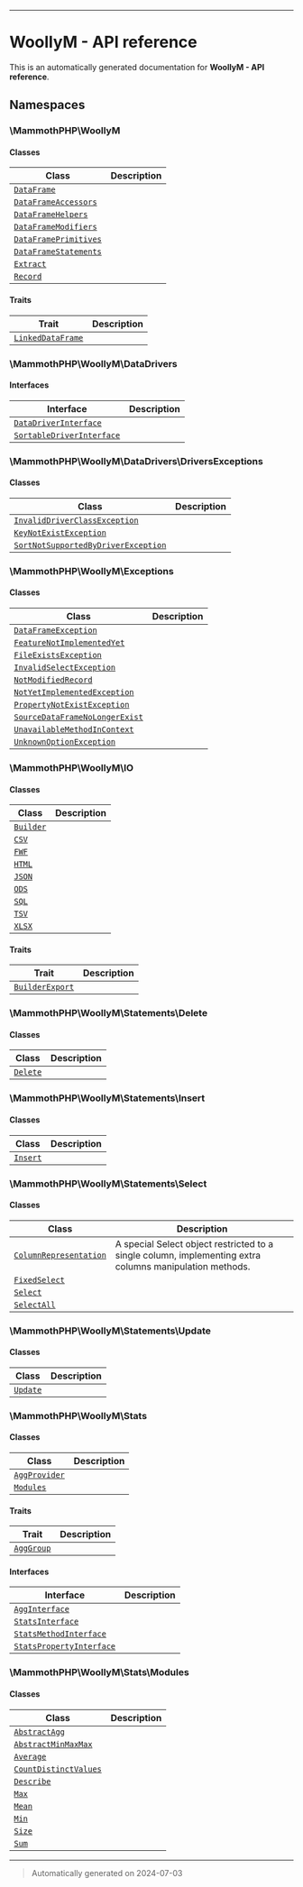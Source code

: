 
***

# WoollyM - API reference



This is an automatically generated documentation for **WoollyM - API reference**.


## Namespaces


### \MammothPHP\WoollyM

#### Classes

| Class | Description |
|-------|-------------|
| [`DataFrame`](./classes/MammothPHP/WoollyM/DataFrame.md) | |
| [`DataFrameAccessors`](./classes/MammothPHP/WoollyM/DataFrameAccessors.md) | |
| [`DataFrameHelpers`](./classes/MammothPHP/WoollyM/DataFrameHelpers.md) | |
| [`DataFrameModifiers`](./classes/MammothPHP/WoollyM/DataFrameModifiers.md) | |
| [`DataFramePrimitives`](./classes/MammothPHP/WoollyM/DataFramePrimitives.md) | |
| [`DataFrameStatements`](./classes/MammothPHP/WoollyM/DataFrameStatements.md) | |
| [`Extract`](./classes/MammothPHP/WoollyM/Extract.md) | |
| [`Record`](./classes/MammothPHP/WoollyM/Record.md) | |


#### Traits

| Trait | Description |
|-------|-------------|
| [`LinkedDataFrame`](./classes/MammothPHP/WoollyM/LinkedDataFrame.md) | |




### \MammothPHP\WoollyM\DataDrivers




#### Interfaces

| Interface | Description |
|-----------|-------------|
| [`DataDriverInterface`](./classes/MammothPHP/WoollyM/DataDrivers/DataDriverInterface.md) | |
| [`SortableDriverInterface`](./classes/MammothPHP/WoollyM/DataDrivers/SortableDriverInterface.md) | |



### \MammothPHP\WoollyM\DataDrivers\DriversExceptions

#### Classes

| Class | Description |
|-------|-------------|
| [`InvalidDriverClassException`](./classes/MammothPHP/WoollyM/DataDrivers/DriversExceptions/InvalidDriverClassException.md) | |
| [`KeyNotExistException`](./classes/MammothPHP/WoollyM/DataDrivers/DriversExceptions/KeyNotExistException.md) | |
| [`SortNotSupportedByDriverException`](./classes/MammothPHP/WoollyM/DataDrivers/DriversExceptions/SortNotSupportedByDriverException.md) | |




### \MammothPHP\WoollyM\Exceptions

#### Classes

| Class | Description |
|-------|-------------|
| [`DataFrameException`](./classes/MammothPHP/WoollyM/Exceptions/DataFrameException.md) | |
| [`FeatureNotImplementedYet`](./classes/MammothPHP/WoollyM/Exceptions/FeatureNotImplementedYet.md) | |
| [`FileExistsException`](./classes/MammothPHP/WoollyM/Exceptions/FileExistsException.md) | |
| [`InvalidSelectException`](./classes/MammothPHP/WoollyM/Exceptions/InvalidSelectException.md) | |
| [`NotModifiedRecord`](./classes/MammothPHP/WoollyM/Exceptions/NotModifiedRecord.md) | |
| [`NotYetImplementedException`](./classes/MammothPHP/WoollyM/Exceptions/NotYetImplementedException.md) | |
| [`PropertyNotExistException`](./classes/MammothPHP/WoollyM/Exceptions/PropertyNotExistException.md) | |
| [`SourceDataFrameNoLongerExist`](./classes/MammothPHP/WoollyM/Exceptions/SourceDataFrameNoLongerExist.md) | |
| [`UnavailableMethodInContext`](./classes/MammothPHP/WoollyM/Exceptions/UnavailableMethodInContext.md) | |
| [`UnknownOptionException`](./classes/MammothPHP/WoollyM/Exceptions/UnknownOptionException.md) | |




### \MammothPHP\WoollyM\IO

#### Classes

| Class | Description |
|-------|-------------|
| [`Builder`](./classes/MammothPHP/WoollyM/IO/Builder.md) | |
| [`CSV`](./classes/MammothPHP/WoollyM/IO/CSV.md) | |
| [`FWF`](./classes/MammothPHP/WoollyM/IO/FWF.md) | |
| [`HTML`](./classes/MammothPHP/WoollyM/IO/HTML.md) | |
| [`JSON`](./classes/MammothPHP/WoollyM/IO/JSON.md) | |
| [`ODS`](./classes/MammothPHP/WoollyM/IO/ODS.md) | |
| [`SQL`](./classes/MammothPHP/WoollyM/IO/SQL.md) | |
| [`TSV`](./classes/MammothPHP/WoollyM/IO/TSV.md) | |
| [`XLSX`](./classes/MammothPHP/WoollyM/IO/XLSX.md) | |


#### Traits

| Trait | Description |
|-------|-------------|
| [`BuilderExport`](./classes/MammothPHP/WoollyM/IO/BuilderExport.md) | |




### \MammothPHP\WoollyM\Statements\Delete

#### Classes

| Class | Description |
|-------|-------------|
| [`Delete`](./classes/MammothPHP/WoollyM/Statements/Delete/Delete.md) | |




### \MammothPHP\WoollyM\Statements\Insert

#### Classes

| Class | Description |
|-------|-------------|
| [`Insert`](./classes/MammothPHP/WoollyM/Statements/Insert/Insert.md) | |




### \MammothPHP\WoollyM\Statements\Select

#### Classes

| Class | Description |
|-------|-------------|
| [`ColumnRepresentation`](./classes/MammothPHP/WoollyM/Statements/Select/ColumnRepresentation.md) | A special Select object restricted to a single column, implementing extra columns manipulation methods.|
| [`FixedSelect`](./classes/MammothPHP/WoollyM/Statements/Select/FixedSelect.md) | |
| [`Select`](./classes/MammothPHP/WoollyM/Statements/Select/Select.md) | |
| [`SelectAll`](./classes/MammothPHP/WoollyM/Statements/Select/SelectAll.md) | |




### \MammothPHP\WoollyM\Statements\Update

#### Classes

| Class | Description |
|-------|-------------|
| [`Update`](./classes/MammothPHP/WoollyM/Statements/Update/Update.md) | |




### \MammothPHP\WoollyM\Stats

#### Classes

| Class | Description |
|-------|-------------|
| [`AggProvider`](./classes/MammothPHP/WoollyM/Stats/AggProvider.md) | |
| [`Modules`](./classes/MammothPHP/WoollyM/Stats/Modules.md) | |


#### Traits

| Trait | Description |
|-------|-------------|
| [`AggGroup`](./classes/MammothPHP/WoollyM/Stats/AggGroup.md) | |



#### Interfaces

| Interface | Description |
|-----------|-------------|
| [`AggInterface`](./classes/MammothPHP/WoollyM/Stats/AggInterface.md) | |
| [`StatsInterface`](./classes/MammothPHP/WoollyM/Stats/StatsInterface.md) | |
| [`StatsMethodInterface`](./classes/MammothPHP/WoollyM/Stats/StatsMethodInterface.md) | |
| [`StatsPropertyInterface`](./classes/MammothPHP/WoollyM/Stats/StatsPropertyInterface.md) | |



### \MammothPHP\WoollyM\Stats\Modules

#### Classes

| Class | Description |
|-------|-------------|
| [`AbstractAgg`](./classes/MammothPHP/WoollyM/Stats/Modules/AbstractAgg.md) | |
| [`AbstractMinMaxMax`](./classes/MammothPHP/WoollyM/Stats/Modules/AbstractMinMaxMax.md) | |
| [`Average`](./classes/MammothPHP/WoollyM/Stats/Modules/Average.md) | |
| [`CountDistinctValues`](./classes/MammothPHP/WoollyM/Stats/Modules/CountDistinctValues.md) | |
| [`Describe`](./classes/MammothPHP/WoollyM/Stats/Modules/Describe.md) | |
| [`Max`](./classes/MammothPHP/WoollyM/Stats/Modules/Max.md) | |
| [`Mean`](./classes/MammothPHP/WoollyM/Stats/Modules/Mean.md) | |
| [`Min`](./classes/MammothPHP/WoollyM/Stats/Modules/Min.md) | |
| [`Size`](./classes/MammothPHP/WoollyM/Stats/Modules/Size.md) | |
| [`Sum`](./classes/MammothPHP/WoollyM/Stats/Modules/Sum.md) | |




***
> Automatically generated on 2024-07-03
